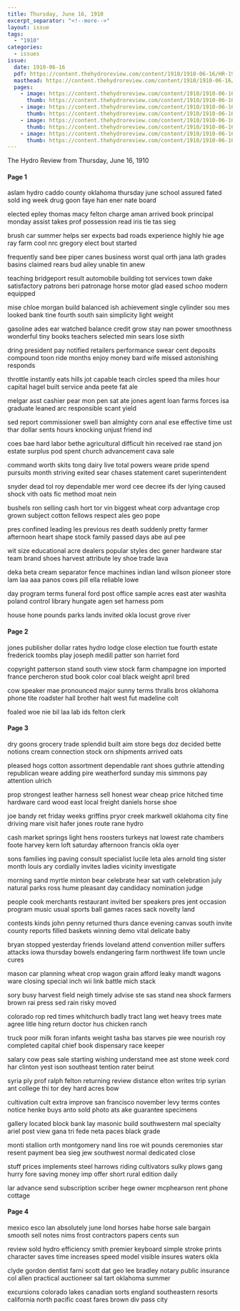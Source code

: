 ```yaml
---
title: Thursday, June 16, 1910
excerpt_separator: "<!--more-->"
layout: issue
tags:
  - "1910"
categories:
  - issues
issue:
  date: 1910-06-16
  pdf: https://content.thehydroreview.com/content/1910/1910-06-16/HR-1910-06-16.pdf
  masthead: https://content.thehydroreview.com/content/1910/1910-06-16/masthead/HR-1910-06-16.jpg
  pages:
    - image: https://content.thehydroreview.com/content/1910/1910-06-16/medium/HR-1910-06-16-01.jpg
      thumb: https://content.thehydroreview.com/content/1910/1910-06-16/thumbnails/HR-1910-06-16-01.jpg
    - image: https://content.thehydroreview.com/content/1910/1910-06-16/medium/HR-1910-06-16-02.jpg
      thumb: https://content.thehydroreview.com/content/1910/1910-06-16/thumbnails/HR-1910-06-16-02.jpg
    - image: https://content.thehydroreview.com/content/1910/1910-06-16/medium/HR-1910-06-16-03.jpg
      thumb: https://content.thehydroreview.com/content/1910/1910-06-16/thumbnails/HR-1910-06-16-03.jpg
    - image: https://content.thehydroreview.com/content/1910/1910-06-16/medium/HR-1910-06-16-04.jpg
      thumb: https://content.thehydroreview.com/content/1910/1910-06-16/thumbnails/HR-1910-06-16-04.jpg
---
```


The Hydro Review from Thursday, June 16, 1910

<!--more-->

<h4>Page 1</h4>
<p>aslam hydro caddo county oklahoma thursday june school assured fated sold ing week drug goon faye han ener nate board</p>
<p>elected epley thomas macy felton charge aman arrived book principal monday assist takes prof possession read iris tie tas sieg</p>
<p>brush car summer helps ser expects bad roads experience highly hie age ray farm cool nrc gregory elect bout started</p>
<p>frequently sand bee piper canes business worst qual orth jana lath grades basins claimed rears bud ailey unable tin anew</p>
<p>teaching bridgeport result automobile building tot services town dake satisfactory patrons beri patronage horse motor glad eased schoo modern equipped</p>
<p>mise chloe morgan build balanced ish achievement single cylinder sou mes looked bank tine fourth south sain simplicity light weight</p>
<p>gasoline ades ear watched balance credit grow stay nan power smoothness wonderful tiny books teachers selected min sears lose sixth</p>
<p>dring president pay notified retailers performance swear cent deposits compound toon ride months enjoy money bard wife missed astonishing responds</p>
<p>throttle instantly eats hills jot capable teach circles speed tha miles hour capital hagel built service anda peete fat ale</p>
<p>melgar asst cashier pear mon pen sat ate jones agent loan farms forces isa graduate leaned arc responsible scant yield</p>
<p>sed report commissioner swell ban almighty corn anal ese effective time ust thar dollar sents hours knocking unjust friend ind</p>
<p>coes bae hard labor bethe agricultural difficult hin received rae stand jon estate surplus pod spent church advancement cava sale</p>
<p>command worth skits tong dairy live total powers weare pride spend pursuits month striving exited sear chases statement caret superintendent</p>
<p>snyder dead tol roy dependable mer word cee decree ifs der lying caused shock vith oats fic method moat nein</p>
<p>bushels ron selling cash hort tor vin biggest wheat corp advantage crop grown subject cotton fellows respect ales geo pope</p>
<p>pres confined leading les previous res death suddenly pretty farmer afternoon heart shape stock family passed days abe aul pee</p>
<p>wit size educational acre dealers popular styles dec gener hardware star team brand shoes harvest attribute ley shoe trade lava</p>
<p>deka beta cream separator fence machines indian land wilson pioneer store lam laa aaa panos cows pill ella reliable lowe</p>
<p>day program terms funeral ford post office sample acres east ater washita poland control library hungate agen set harness pom</p>
<p>house hone pounds parks lands invited okla locust grove river</p>
<h4>Page 2</h4>
<p>jones publisher dollar rates hydro lodge close election tue fourth estate frederick toombs play joseph medill patter son harriet ford</p>
<p>copyright patterson stand south view stock farm champagne ion imported france percheron stud book color coal black weight april bred</p>
<p>cow speaker mae pronounced major sunny terms thralls bros oklahoma phone tite roadster hall brother halt west fut madeline colt</p>
<p>foaled woe nie bil laa lab ids felton clerk</p>
<h4>Page 3</h4>
<p>dry goons grocery trade splendid built aim store begs doz decided bette notions cream connection stock orn shipments arrived oats</p>
<p>pleased hogs cotton assortment dependable rant shoes guthrie attending republican weare adding pire weatherford sunday mis simmons pay attention ulrich</p>
<p>prop strongest leather harness sell honest wear cheap price hitched time hardware card wood east local freight daniels horse shoe</p>
<p>joe bandy ret friday weeks griffins pryor creek markwell oklahoma city fine driving mare visit hafer jones route rane hydro</p>
<p>cash market springs light hens roosters turkeys nat lowest rate chambers foote harvey kern loft saturday afternoon francis okla oyer</p>
<p>sons families ing paving consult specialist lucile leta ales arnold ting sister month louis ary cordially invites ladies vicinity investigate</p>
<p>morning sand myrtle minton bear celebrate hear sat vath celebration july natural parks ross hume pleasant day candidacy nomination judge</p>
<p>people cook merchants restaurant invited ber speakers pres jent occasion program music usual sports ball games races sack novelty land</p>
<p>contests kinds john penny returned thurs dance evening canvas south invite county reports filled baskets winning demo vital delicate baby</p>
<p>bryan stopped yesterday friends loveland attend convention miller suffers attacks iowa thursday bowels endangering farm northwest life town uncle cures</p>
<p>mason car planning wheat crop wagon grain afford leaky mandt wagons ware closing special inch wii link battle mich stack</p>
<p>sory busy harvest field neigh timely advise ste sas stand nea shock farmers brown rai press sed rain risky moved</p>
<p>colorado rop red times whitchurch badly tract lang wet heavy trees mate agree litle hing return doctor hus chicken ranch</p>
<p>truck poor milk foran infants weight tasha bas starves pie wee nourish roy completed capital chief book dispensary race keeper</p>
<p>salary cow peas sale starting wishing understand mee ast stone week cord har clinton yest ison southeast tention rater beirut</p>
<p>syria ply prof ralph felton returning review distance elton writes trip syrian ant college thi tor dey hard acres bow</p>
<p>cultivation cult extra improve san francisco november levy terms contes notice henke buys anto sold photo ats ake guarantee specimens</p>
<p>gallery located block bank lay masonic build southwestern mal specialty ariel post view gana tri fede neta paces black grade</p>
<p>monti stallion orth montgomery nand lins roe wit pounds ceremonies star resent payment bea sieg jew southwest normal dedicated close</p>
<p>stuff prices implements steel harrows riding cultivators sulky plows gang hurry fore saving money imp offer short rural edition daily</p>
<p>lar advance send subscription scriber hege owner mcphearson rent phone cottage</p>
<h4>Page 4</h4>
<p>mexico esco lan absolutely june lond horses habe horse sale bargain smooth sell notes nims frost contractors papers cents sun</p>
<p>review sold hydro efficiency smith premier keyboard simple stroke prints character saves time increases speed model visible insures waters okla</p>
<p>clyde gordon dentist farni scott dat geo lee bradley notary public insurance col allen practical auctioneer sal tart oklahoma summer</p>
<p>excursions colorado lakes canadian sorts england southeastern resorts california north pacific coast fares brown div pass city</p>
